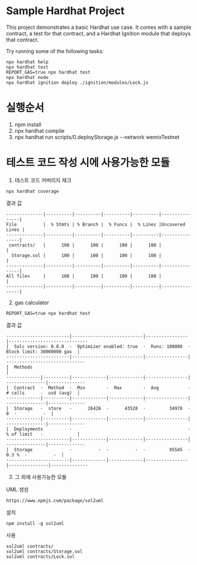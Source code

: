 # Sample Hardhat Project

This project demonstrates a basic Hardhat use case. It comes with a sample contract, a test for that contract, and a Hardhat Ignition module that deploys that contract.

Try running some of the following tasks:

```shell
npx hardhat help
npx hardhat test
REPORT_GAS=true npx hardhat test
npx hardhat node
npx hardhat ignition deploy ./ignition/modules/Lock.js
```

# 실행순서 

1. npm install
2. npx hardhat compile
3. npx hardhat run scripts/0.deployStorage.js --network wemixTestnet

# 테스트 코드 작성 시에 사용가능한 모듈

1. 테스트 코드 커버리지 체크
```
npx hardhat coverage
```
결과 값
```
--------------|----------|----------|----------|----------|----------------|
File          |  % Stmts | % Branch |  % Funcs |  % Lines |Uncovered Lines |
--------------|----------|----------|----------|----------|----------------|
 contracts/   |      100 |      100 |      100 |      100 |                |
  Storage.sol |      100 |      100 |      100 |      100 |                |
--------------|----------|----------|----------|----------|----------------|
All files     |      100 |      100 |      100 |      100 |                |
--------------|----------|----------|----------|----------|----------------|
```

2. gas calculator

```
REPORT_GAS=true npx hardhat test
```

결과 값
```
·-----------------------|---------------------------|----------------|-----------------------------·
|  Solc version: 0.8.0  ·  Optimizer enabled: true  ·  Runs: 100000  ·  Block limit: 30000000 gas  │
························|···························|················|······························
|  Methods                                                                                         │
·············|··········|·············|·············|················|···············|··············
|  Contract  ·  Method  ·  Min        ·  Max        ·  Avg           ·  # calls      ·  usd (avg)  │
·············|··········|·············|·············|················|···············|··············
|  Storage   ·  store   ·      26428  ·      43528  ·         34978  ·            8  ·          -  │
·············|··········|·············|·············|················|···············|··············
|  Deployments          ·                                            ·  % of limit   ·             │
························|·············|·············|················|···············|··············
|  Storage              ·          -  ·          -  ·         95545  ·        0.3 %  ·          -  │
·-----------------------|-------------|-------------|----------------|---------------|-------------·
```

3. 그 외에 사용가능한 모듈

UML 생성
```
https://www.npmjs.com/package/sol2uml
```

설치
```
npm install -g sol2uml
```

사용
```
sol2uml contracts/
sol2uml contracts/Storage.sol
sol2uml contracts/Lock.sol
```
